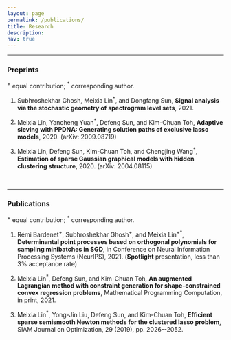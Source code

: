 ```yaml
---
layout: page
permalink: /publications/
title: Research
description: 
nav: true
---
```


<hr>

<h3>Preprints</h3>

<p><sup>+</sup> equal contribution; <sup>*</sup> corresponding author.<p>

<ol>
<li><p>Subhroshekhar Ghosh, Meixia Lin<sup>*</sup>, and Dongfang Sun, <strong>Signal analysis via the stochastic geometry of spectrogram level sets</strong>, 2021.</p>

<li><p>Meixia Lin, Yancheng Yuan<sup>*</sup>, Defeng Sun, and Kim-Chuan Toh, <strong>Adaptive sieving with PPDNA: Generating solution paths of exclusive lasso models</strong>, 2020. (arXiv: 2009.08719)</p></li>
  
<li><p>Meixia Lin, Defeng Sun, Kim-Chuan Toh, and Chengjing Wang<sup>*</sup>, <strong>Estimation of sparse Gaussian graphical models with hidden clustering structure</strong>, 2020. (arXiv: 2004.08115)</p></li>
</ol>


&nbsp;


<hr>

<h3>Publications</h3>

<p><sup>+</sup> equal contribution; <sup>*</sup> corresponding author.<p>

<ol>
<li><p>Rémi Bardenet<sup>+</sup>, Subhroshekhar Ghosh<sup>+</sup>, and Meixia Lin<sup>+*</sup>, <strong>Determinantal point processes based on orthogonal polynomials for sampling minibatches in SGD</strong>, in Conference on Neural Information Processing Systems (NeurIPS), 2021. (<strong>Spotlight</strong> presentation, less than 3% acceptance rate)</p>

<li><p>Meixia Lin<sup>*</sup>, Defeng Sun, and Kim-Chuan Toh, <strong>An augmented Lagrangian method with constraint generation for shape-constrained convex regression problems</strong>, Mathematical Programming Computation, in print, 2021.</p></li>
  
<li><p>Meixia Lin<sup>*</sup>, Yong-Jin Liu, Defeng Sun, and Kim-Chuan Toh, <strong>Efficient sparse semismooth Newton methods for the clustered lasso problem</strong>, SIAM Journal on Optimization, 29 (2019), pp. 2026--2052.</p></li>
</ol>


